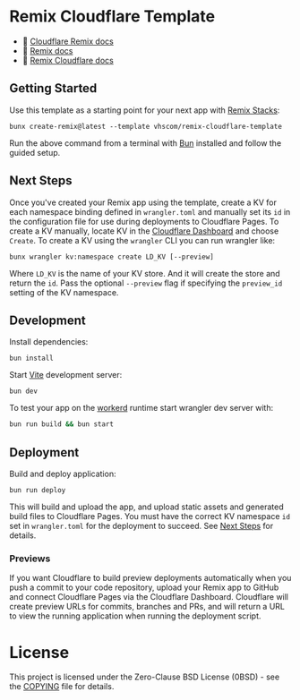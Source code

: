 # Remix Cloudflare Template

- 📖 [Cloudflare Remix docs](https://developers.cloudflare.com/pages/framework-guides/deploy-a-remix-site/)
- 📖 [Remix docs](https://remix.run/docs)
- 📖 [Remix Cloudflare docs](https://remix.run/guides/vite#cloudflare)

## Getting Started

Use this template as a starting point for your next app with [Remix Stacks](https://remix.run/stacks):

```shell
bunx create-remix@latest --template vhscom/remix-cloudflare-template
```

Run the above command from a terminal with [Bun](https://bun.sh/) installed and follow the guided setup.

## Next Steps

Once you've created your Remix app using the template, create a KV for each namespace binding defined in `wrangler.toml` and manually set its `id` in the configuration file for use during deployments to Cloudflare Pages. To create a KV manually, locate KV in the [Cloudflare Dashboard](https://dash.cloudflare.com/) and choose `Create`. To create a KV using the `wrangler` CLI you can run wrangler like:

```shell
bunx wrangler kv:namespace create LD_KV [--preview]
```

Where `LD_KV` is the name of your KV store. And it will create the store and return the `id`. Pass the optional `--preview` flag if specifying the `preview_id` setting of the KV namespace.

## Development

Install dependencies:

```shell
bun install
```

Start [Vite](https://vite.dev/) development server:

```shell
bun dev
```

To test your app on the [workerd](https://github.com/cloudflare/workerd) runtime start wrangler dev
server with:

```sh
bun run build && bun start
```

## Deployment

Build and deploy application:

```shell
bun run deploy
```

This will build and upload the app, and upload static assets and generated build files to Cloudflare Pages. You must have the correct KV namespace `id` set in `wrangler.toml` for the deployment to succeed. See [Next Steps](#next-steps) for details.

### Previews

If you want Cloudflare to build preview deployments automatically when you push a commit to your code repository, upload your Remix app to GitHub and connect Cloudflare Pages via the Cloudflare Dashboard. Cloudflare will create preview URLs for commits, branches and PRs, and will return a URL to view the running application when running the deployment script.

# License

This project is licensed under the Zero-Clause BSD License (0BSD) - see the [COPYING](COPYING) file for details.

